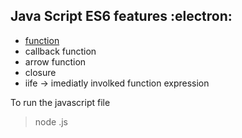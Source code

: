 ## Java Script ES6 features :electron:

* [function]()
* callback function
* arrow function
* closure
* iife -> imediatly involked function expression

To run the javascript file 
> node <file name>.js

